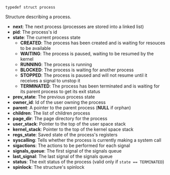 ```
typedef struct process
```

Structure describing a process.

- **next**: The next process (processes are stored into a linked list)
- **pid**: The process's id
- **state**: The current process state
	- **CREATED**: The process has been created and is waiting for resouces to be available
	- **WAITING**: The process is paused, waiting to be resumed by the kernel
	- **RUNNING**: The process is running
	- **BLOCKED**: The process is waiting for another process
	- **STOPPED**: The process is paused and will not resume until it receives a signal to unstop it
	- **TERMINATED**: The process has been terminated and is waiting for its parent process to get its exit status
- **prev_state**: The previous process state
- **owner_id**: Id of the user owning the process
- **parent**: A pointer to the parent process (**NULL** if orphan)
- **children**: The list of children process
- **page_dir**: The page directory for the process
- **user_stack**: Pointer to the top of the user space stack
- **kernel_stack**: Pointer to the top of the kernel space stack
- **regs_state**: Saved state of the process's registers
- **syscalling**: Tells whether the process is currently making a system call
- **sigactions**: The actions to be performed for each signal
- **signals_queue**: The first signal of the signals queue
- **last_signal**: The last signal of the signals queue
- **status**: The exit status of the process (valid only if `state == TERMINATED`)
- **spinlock**: The structure's spinlock
